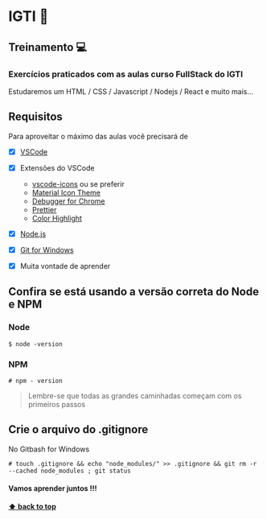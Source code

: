 # IGTI 📖

## Treinamento 💻

### Exercícios praticados com as aulas curso FullStack do IGTI

Estudaremos um HTML / CSS / Javascript / Nodejs / React e muito mais...

## Requisitos

Para aproveitar o máximo das aulas você precisará de 
- [x] [VSCode](https://code.visualstudio.com/download)
- [x] Extensões do VSCode
  - [vscode-icons](https://marketplace.visualstudio.com/items?itemName=vscode-icons-team.vscode-icons)
    ou se preferir 
  - [Material Icon Theme](https://marketplace.visualstudio.com/items?itemName=PKief.material-icon-theme)
  - [Debugger for Chrome](https://marketplace.visualstudio.com/items?itemName=msjsdiag.debugger-for-chrome)
  - [Prettier](https://marketplace.visualstudio.com/items?itemName=esbenp.prettier-vscode)
  - [Color Highlight](https://marketplace.visualstudio.com/items?itemName=naumovs.color-highlight)
- [x] [Node.js](https://nodejs.org/) 
- [x] [Git for Windows](https://gitforwindows.org/)
- [x] Muita vontade de aprender


## Confira se está usando a versão correta do Node e NPM

### Node

```
$ node -version
```

### NPM

```
# npm - version
```

> Lembre-se que todas as grandes caminhadas começam com os primeiros passos 

## Crie o arquivo do .gitignore

No Gitbash for Windows 

```
# touch .gitignore && echo "node_modules/" >> .gitignore && git rm -r --cached node_modules ; git status
```

#### Vamos aprender juntos !!!

**[⬆ back to top](#IGTI)**
